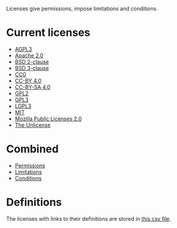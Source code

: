 Licenses give permissions, impose limitations and conditions.

# Current licenses

* [AGPL3](https://github.com/waikato-ufdl/ufdl-backend/tree/master/ufdl-core-app/src/ufdl/core_app/migrations/licences/agpl3.txt)
* [Apache 2.0](https://github.com/waikato-ufdl/ufdl-backend/tree/master/ufdl-core-app/src/ufdl/core_app/migrations/licences/apache-2.0.txt)
* [BSD 2-clause](https://github.com/waikato-ufdl/ufdl-backend/tree/master/ufdl-core-app/src/ufdl/core_app/migrations/licences/bsd-2-clause.txt)
* [BSD 3-clause](https://github.com/waikato-ufdl/ufdl-backend/tree/master/ufdl-core-app/src/ufdl/core_app/migrations/licences/bsd-3-clause.txt)
* [CC0](https://github.com/waikato-ufdl/ufdl-backend/tree/master/ufdl-core-app/src/ufdl/core_app/migrations/licences/cc0.txt)
* [CC-BY 4.0](https://github.com/waikato-ufdl/ufdl-backend/tree/master/ufdl-core-app/src/ufdl/core_app/migrations/licences/cc-by-4.0.txt)
* [CC-BY-SA 4.0](https://github.com/waikato-ufdl/ufdl-backend/tree/master/ufdl-core-app/src/ufdl/core_app/migrations/licences/cc-by-sa-4.0.txt)
* [GPL2](https://github.com/waikato-ufdl/ufdl-backend/tree/master/ufdl-core-app/src/ufdl/core_app/migrations/licences/gpl2.txt)
* [GPL3](https://github.com/waikato-ufdl/ufdl-backend/tree/master/ufdl-core-app/src/ufdl/core_app/migrations/licences/gpl3.txt)
* [LGPL3](https://github.com/waikato-ufdl/ufdl-backend/tree/master/ufdl-core-app/src/ufdl/core_app/migrations/licences/lgpl3.txt)
* [MIT](https://github.com/waikato-ufdl/ufdl-backend/tree/master/ufdl-core-app/src/ufdl/core_app/migrations/licences/mit.txt)
* [Mozilla Public Licenses 2.0](https://github.com/waikato-ufdl/ufdl-backend/tree/master/ufdl-core-app/src/ufdl/core_app/migrations/licences/mozilla-public-license-2.0.txt)
* [The Unlicense](https://github.com/waikato-ufdl/ufdl-backend/tree/master/ufdl-core-app/src/ufdl/core_app/migrations/licences/the-unlicense.txt)

# Combined

* [Permissions](licenses/_permissions.txt)
* [Limitations](licenses/_limitations.txt)
* [Conditions](licenses/_conditions.txt)

# Definitions

The licenses with links to their definitions are stored in [this csv file](https://github.com/waikato-ufdl/ufdl-backend/tree/master/ufdl-core-app/src/ufdl/core_app/migrations/licences/licenses.csv).
